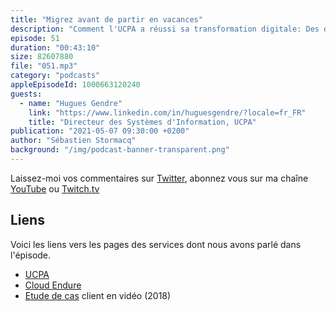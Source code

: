 ```yaml
---
title: "Migrez avant de partir en vacances"
description: "Comment l'UCPA a réussi sa transformation digitale: Des dizaines d'applications en silos, une saisonalité importante et un besoin d'innovation ont poussé l'UCPA à adopter le cloud. Dans cet épisode, nous parlons de migration du run, de refactoring du build, de gains de coûts de 1 à 10, et de nouveaux services basés sur l'apprentissage machine."
episode: 51
duration: "00:43:10"
size: 82607880
file: "051.mp3"
category: "podcasts"
appleEpisodeId: 1000663120240
guests:
  - name: "Hugues Gendre"
    link: "https://www.linkedin.com/in/huguesgendre/?locale=fr_FR"
    title: "Directeur des Systèmes d'Information, UCPA"
publication: "2021-05-07 09:30:00 +0200"
author: "Sébastien Stormacq"
background: "/img/podcast-banner-transparent.png"
---
```


Laissez-moi vos commentaires sur [Twitter](https://twitter.com/sebsto), abonnez vous sur ma chaîne [YouTube](https://www.youtube.com/sebsto) ou [Twitch.tv](https://www.twitch.tv/sebAWS)

## Liens

Voici les liens vers les pages des services dont nous avons parlé dans l'épisode.

- [UCPA](https://www.ucpa.com)
- [Cloud Endure](https://www.cloudendure.com)
- [Etude de cas](https://www.youtube.com/watch?v=B4Oz-7GZK5U) client en vidéo (2018)
